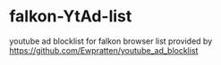 # falkon-YtAd-list
youtube ad blocklist for falkon browser
list provided by https://github.com/Ewpratten/youtube_ad_blocklist
